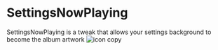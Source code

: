 # SettingsNowPlaying
SettingsNowPlaying is a tweak that allows your settings background to become the album artwork
![icon copy](https://user-images.githubusercontent.com/54643196/110221001-662aeb80-7e7e-11eb-8bd9-f8a06bf66970.png)
